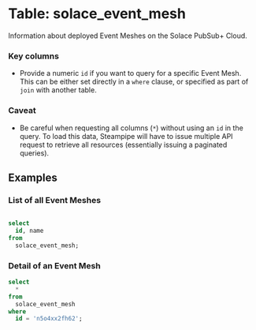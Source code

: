 # Table: solace_event_mesh

Information about deployed Event Meshes on the Solace PubSub+ Cloud.

### Key columns
- Provide a numeric `id` if you want to query for a specific Event Mesh. This can be either set directly in a `where` clause, or specified as part of `join` with another table.

### Caveat
- Be careful when requesting all columns (`*`) without using an `id` in the query. To load this data, Steampipe will have to issue multiple API request to retrieve all resources (essentially issuing a paginated queries).

## Examples

### List of all Event Meshes

```sql

select
  id, name
from
  solace_event_mesh;
```

### Detail of an Event Mesh

```sql
select
  *
from
  solace_event_mesh
where
  id = 'n5o4xx2fh62';
```
